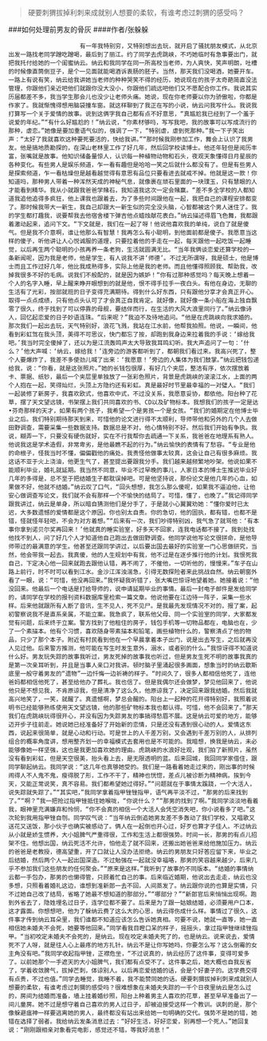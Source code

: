 > 硬要刺猬拔掉利刺来成就别人想要的柔软，有谁考虑过刺猬的感受吗？

###如何处理前男友的骨灰
####作者/张躲躲

						有一年我特别穷，又特别想出去玩，就开启了骚扰朋友模式，从北京出发一路找老同学蹭吃蹭喝，最后到了丽江。约了同学去虎跳峡，不巧她临时有急事要出门，就把我托付给她的一个闺蜜纳云。纳云和我同学在同一所高校当老师，为人爽快，笑声明朗，吐槽的时候像直筒倒豆子，是个一见面就能喝酒诉衷肠的胚子。当然，那天我们没喝酒，她要开车。一路上有说有笑，纳云给我讲她当老师的种种哭笑不得的经历，她说现在的孩子太奇葩简直没法管理，你跟他们亲近吧他们就跟你没大没小，你跟他们疏远吧他们又不愿配合你工作。我说其实历届都差不多，我当学生那会儿也没少让老师头痛。她说，现在你老师要以你为骄傲啦，你都是作家了。我就惭愧得想用脑袋撞车窗。就这样聊到了我正在写的小说，纳云问我写什么。我说我打算写一个关于爱情的故事。说到这俩字我自己都有点不好意思，“真尴尬我已经到了一个羞于说爱的年纪。”“有什么好尴尬的！”纳云说，“你素材够吗，写写我吧，我的故事可以写成流行的那种，虐恋。”她像是要加重语气似的，强调了一下，“特别虐，虐到死那种。”我一下子笑出声：“太好了我就喜欢这种要死要活的，快给我讲。”“那时候我刚参加工作，舞会上认识了我男友。他是搞地质勘探的，在深山老林里工作了好几年，然后回学校读博士。他还年轻但是阅历丰富，张嘴就是故事。他知识储备量惊人，认识每一种植物动物和石头，夜观天象懂得日月星辰的各种变化。有些男人是娱乐频道，乍一看有趣但是哈哈一笑之后就什么都没有了。但是有些男人是探索频道，乍一看枯燥但是越看越觉得有意思有品位只要看进去就戒不掉。他就是这一款！你知道吗，那种男人带着一种浑然天成的神秘气息，就像裹在顽石里面的一块璞玉，只有慧眼的人才能看到精华。我从小就跟我爸爸学赌石，我知道我这次一定会赌赢。“差不多全学校的人都知道我追他追得多疯狂，他上课我也跟着去，为了多些时间跟他在一起，我把自己的课程安排都变了。那时候我带大一新生，我自己却跟大一新生似的完全没头脑，心智都被这个男人迷住了。我的学生都打趣我，说要帮我去他宿舍楼下弹吉他点蜡烛献花表白。”纳云描述得眉飞色舞，我都跟着激动起来，追问下文。“下文就是，我们在一起了呀！他说他喜欢我的单纯，说白了就是傻气。但是我不介意啊，谁让他那么有智慧！我再怎么有小聪明，到他面前都是傻子。我愿意当这样的傻子，听他讲让人心悦诚服的道理，只要拉着他的手走在一起，每天跟他一起吃饭一起睡觉，以后再生两个聪明的小孩再养一条老狗，生活就圆满无比。“当年我俩谈恋爱还算学校的一条新闻呢，因为我是老师，他是学生，有人说我不讲‘师德’。不过无所谓呀，我是硕士，他是博士而且工作过好几年，他比我成熟得多，实际上他是我的老师。而且他懂得照顾我、帮助我，改掉我很多不好的毛病。说我们不般配的，就是因为嫉妒！“你有过那种感觉吗？每天晚上想着一个人的名字入睡，早上醒来睁开眼想到的就是他，恨不得手拉手一夜白头。有他在身边，无聊的生活有了光彩，按部就班的日子变得充满期待。得到什么好东西，只有跟他分享才会真正开心。取得一点点成绩，只有他点头认可了才会真正自我肯定。就好像，就好像一条小船在海上独自飘零了很久，终于找到了可以停靠的母舰，要结伴而行，在生活的大风大浪里同行了。”纳云像诗人，回忆起恋爱的日子妙语连珠。“后来呢？”我迫不及待地追问。“他是在虎跳峡向我求婚的。那次我们一起出去玩，天气特别好，浪花飞溅，我站在江水前，他帮我拍照。他说，一瞬间，他看到彩虹驾在我头顶，美得不可思议，快门都忘了按，却跑到我身边来拉着我的手说：‘嫁给我吧。’我当时完全傻掉了，还以为是江流轰鸣声太大导致我耳鸣幻听。我大声追问了一句：‘什么？’他大声喊：‘纳云，嫁给我！’连旁边的游客都听到了，都朝我们看过来。我高兴死了，整个人要爆炸了，我差不多使劲儿喊了出来：‘我愿意！’旁边的人集体为我们鼓掌。”纳云把钱包递给我，说：“你看，就是这张照片。”她的长钱包很厚，有好几个夹层，整洁有序，依次摆放着卡、票据、纸钞，最后一个夹层里单独放了一张彩色照片，背景是虎跳峡的滚滚江水，上面的两个人抱在一起，笑得灿烂，头顶上方隐约还有彩虹。真是最好时节里最幸福的一对璧人。“我们一起装修了新房子，我喜欢欧式，他喜欢中式，不过没关系，我愿意妥协，都依他。阳台种了花草，摆了天文望远镜，书架摆上我们共同喜欢的书、CD以及矿物标本。我想我们的孩子一定是达•芬奇那样的天才，如果有两个孩子，我希望一个是男孩一个是女孩。“我们的婚期定在他博士毕业之后。我们特别期待那天到来，可惜他的论文进行得不太顺利，导师带他和另外的几个人去做田野调查，需要采集一些数据支持。数据总是不对，他心情特别不好。然后我们开始有争执。我说，糊弄一下，只要没有硬伤就好，实在不行我帮你去疏通一下关系，我爸爸在地理系有熟人。他说我这是学术造假，非常卑劣，是他最瞧不起的行为。”纳云愉快的表情有了愁容。“专业是他的命根子，怪我当时不懂，偏偏戳他的痛处。我责怪他做事太较真，这会让自己有很多麻烦。我这话不亚于火上浇油，他更生气了，甚至提出要跟我分手。我们越来越频繁地吵架。他说如果不能顺利毕业，婚礼就延期。我当然不同意，毕业不过早晚的事儿，人家日本的博士生推迟毕业好几年的多得是，总不至于把结婚生子都耽误掉吧。可是他坚持说，那份论文是他几年的心血，如果做不好，他就不结婚。”纳云叹了口气，“回头想想，我怎么那么傻呢，如果我不逼迫他，让他安心做调查写论文，我们就不会有那样一个不愉快的结局了。可惜，懂了，也晚了。”我记得同学跟我讲过，纳云是单身，所以暗自猜测他们是分手了，于是就小心翼翼劝她：“懂你爱时已太迟，大多数遗憾的爱情都是这个原因。你也别太自责。你的急切，他的固执，都有错，也都不是错，怪就怪年轻吧，不会为对方着想。”“后来有一次，我们吵得特别凶，我气急了就骂他：‘有本事你拿到诺贝尔奖再回来！’他就真的睡实验室，好多天不回家，连我电话都不接了。我到处找他找不到人，问了好几个人才知道他自己跑出去做田野调查。他同学说他写论文很拼命，是他导师带过的最满意的学生。他甚至还跟同学讲过，以后要出国去最好的实验室一门心思做研究，当然，他会带我一起去。我真傻，他的人生规划中有我，他不过是在逐步推行他的计划。我恨死我自己，下定决心他一回来就跑去跟他认错，再不闹了，不催他，一切听他的，慢慢来。”车子在山路上前行，时不时可以看到江水。金沙江浑浊湍急，引得无数探险者来此挑战自然。纳云朝窗外看了一眼，说：“可惜，他没再回来。”我怀疑我听错了，张大嘴巴惊讶地望着她。她接着说：“他没回来。他最后一个电话是打给导师的，说申请延期毕业的事情。最后一封电子邮件是发给同学的，请同学在学校的报刊资料数据库里检索一篇文章。他说他要在江边待一阵子，采集一些水样。后来他就跟所有人断了音讯，生不见人，死不见尸。是我最先发现情况不对的，报了案，起初警察说我不是直系亲属，不能立案。我急疯了，联系他父母、同一个实验室的同学，大家都发觉有问题，后来终于立案。警方找到了他租住的房子，钱包手机等一切物品都在，电脑也在，少了一个素描本。他有个习惯，喜欢随身带素描本和铅笔，画些植物什么的，警察清点了他的物品，只少了那个本子。附近有村民看到他在一个早晨拿着本子出门，说是出去写生，之后就再没人见过他。后来警方推测，他可能在写生时发生意外，溺水，或者别的什么。”我惊讶得不知道说什么好。男友玩失踪的故事我听过，男友死掉的故事我也听过，但是男友生死不明的故事我真的是第一次亲耳听到，并且是当事人亲口对我讲。顿时脑子里涌起很多画面，想象当时的纳云歇斯底里一般守着男友的“遗物”一边忏悔一边祈祷的样子。“时间久了，很多人都相信他死了，连他爸妈都相信他死了，甚至给他办了葬礼。我也信了。但是我偶尔还会做梦，梦见他回来了，他说他只是不想见我，不肯原谅我，但是清净了这么久，他原谅我了，决定回来跟我结婚。然后我就高兴地笑了，一笑，就醒了。真遗憾啊，梦总会醒的。阳台上一起种的花开得特别好，我照着说明书已经能够熟练使用天文望远镜，他的那些矿物标本我也都认得。可惜，他不会回来了。”那天我们在虎跳峡玩得很开心，并没有因为失踪男友的事搞得愁眉不展。这是纳云可爱的地方，能够迈开步子往前走。她说她已经准备好了开始新的恋情，只是还没有遇到很心动的人。爱情这东西，说起来很简单，就是心动和行动。可是世上的人千差万别，又会遇到千差万别的人，从排列组合的概率角度讲，想用整齐划一的幸福模式去套用也是不可能的。我暗想，换我是纳云，未必能够像她一样坚强，这也是我更加喜欢她的理由。虎跳峡的水浪好壮观，我们拍了新照片，虽然没有看到彩虹，但是天空很美，抬头看上去，是无限透明的蓝。后来回城，我回同学家借住，跟同学聊起纳云。我同学说：“这几年也真够她受的。我们是一路看着她走过来的，刚出事的时候闹得人不人鬼不鬼，瘦得脱了形，工作不干了，精神也恍惚，差点儿被诊断为精神病。挨到今天，又能正常说笑，真不容易。我们都希望她过得好。”“问题就在于事情太蹊跷，一个大活人，说失踪就失踪了。”“其实吧，”我同学拿着指甲锉锉指甲，语气再平淡不过，“那男的后来找到了。”“啊？”我一把抢过指甲锉抵住她喉咙，“你说什么？”“那男的找到了啊。”我同学淡淡地看着我，眼神里充满嫌弃和怜悯，“你不会真的相信一个大活人会凭空消失吧，你小说看多了吧。”这次轮到我用指甲锉自刎。同学叹气说：“当年纳云倒追她男友差不多轰动了我们学校，又唱歌又送花又送饭，那小伙子也确实被感动了。俩人在一起倒也开心过，好歹也算才子佳人。不过纳云从小就是娇生惯养，大小姐脾气严重得很，工作和生活上都很强势。时间一长，那男的有点儿招架不住。他想出国，纳云死活不允许，怕他走了就不回来，还搬出她爸爸来给他施加压力。纳云的爸爸是老教授，德高望重，开了口就让人没办法拒绝。纳云的男朋友只好答应留下来，毕业之后结婚，然后两个人一起出国深造。不过勉强在一起就没幸福咯，那男的笑容越来越少，后来几乎不参加我们这些朋友的任何聚会。”“原来是这样。”我听到了故事的不同版本。“结婚的事情纳云都一手包办，那男的也懒得管，只顾着忙自己的事。后来临近婚期，他说出去走走，纳云也没多想，只照看着婚礼这边，谁想到准新郎一去不回，人间蒸发了。纳云跟你说的也算是实情，只不过她自己改了结局，省略了她最不想知道的那部分。”“哪部分？”“新郎官后来悄悄出现啊。跑到外省去了，隐姓埋名过日子，连学位都不要了。后来是为了跟一姑娘结婚，必须要用户口本，这才露面。你想想吧，他为了躲纳云费了这么大的心思，纳云得伤成什么样。事情过了很久，这件事才传到纳云耳朵里，我们谁都不知道应该怎么告诉她真相。可要不说，她就一直等，她一直相信她未婚夫不会死，她要等他回来。”同学看我目瞪口呆的样子，摇摇头，拿过指甲锉继续锉指甲。“当初咬定未婚夫不会死的，是纳云。现在咬定未婚夫死了的，也是纳云。说来说去，爱情死不了人呀，就是往人心上最疼的地方扎针。纳云不是让你写她吗，你要怎么写？这么倒霉的女主角没有吧。”我同学收起指甲锉，正襟危坐，“不过说真的，纳云经历了这件事，变得可爱多了。以前她那个一手遮天的大小姐脾气，我们都有点受不了。这件事之后，她大概也自我反省了，学着收敛脾气，拔掉芒刺，体谅别人。以后再恋爱结婚的话，会是个好妻子的。这学费交得有点贵，不过也值。”同学去睡觉，我睡不着，我不能赞同她的话。硬要刺猬拔掉利刺来成就别人想要的柔软，有谁考虑过刺猬的感受吗？很难想象在未婚夫失踪的一千个日夜里纳云是怎么过的，房间为结婚而准备，墙上挂着婚纱照，阳台上种着男主人喜欢的花草，甚至早早准备出了一间儿童房。她不过是想守着自己喜欢的男人过日子，却被迫接受这样一个教训。讽刺的是，那个像躲避瘟神一样要逃离她的男人，最终都没有站出来给她一句明确的交代。强势不是她的错，她错在选择了弱者。我给纳云发条消息过去：“好好生活，好好恋爱，别再想一个死人。”她回复说：“刚刚跟相亲对象看完电影，感觉还不错，等我好消息！”			  		